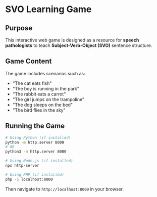 # SVO Learning Game

## Purpose

This interactive web game is designed as a resource for **speech pathologists** to teach **Subject-Verb-Object (SVO)** sentence structure.

## Game Content

The game includes scenarios such as:
- "The cat eats fish"
- "The boy is running in the park" 
- "The rabbit eats a carrot"
- "The girl jumps on the trampoline"
- "The dog sleeps on the bed"
- "The bird flies in the sky"


## Running the Game

```bash
# Using Python (if installed)
python -m http.server 8000
# OR
python3 -m http.server 8000

# Using Node.js (if installed)
npx http-server

# Using PHP (if installed)
php -S localhost:8000
```

Then navigate to `http://localhost:8000` in your browser.

